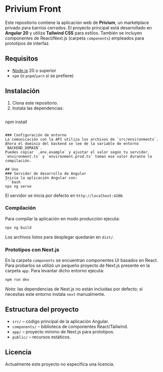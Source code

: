 # Privium Front

Este repositorio contiene la aplicación web de **Privium**, un marketplace privado para barrios cerrados. El proyecto principal está desarrollado en **Angular 20** y utiliza **Tailwind CSS** para estilos. También se incluyen componentes de React/Next.js (carpeta `components`) empleados para prototipos de interfaz.

## Requisitos
- [Node.js](https://nodejs.org/) 20 o superior
- `npm` (o `pnpm`/`yarn` si se prefiere)

## Instalación
1. Clona este repositorio.
2. Instala las dependencias:
   ```bash
 npm install
  ```

### Configuración de entorno
La comunicación con la API utiliza los archivos de `src/environments`.
Ahora el dominio del backend se lee de la variable de entorno `BACKEND_DOMAIN`.
Puedes copiar `.env.example` y ajustar el valor según tu servidor.
`environment.ts` y `environment.prod.ts` toman ese valor durante la compilación.

## Uso
### Servidor de desarrollo de Angular
Inicia la aplicación Angular con:
```bash
npx ng serve
```
El servidor se inicia por defecto en `http://localhost:4200`.

### Compilación
Para compilar la aplicación en modo producción ejecuta:
```bash
npx ng build
```
Los archivos listos para desplegar quedarán en `dist/`.

### Prototipos con Next.js
En la carpeta `components` se encuentran componentes UI basados en React. Para probarlos se utilizó un pequeño proyecto de Next.js presente en la carpeta `app`. Para levantar dicho entorno ejecuta:
```bash
npm run dev
```
*Nota:* las dependencias de Next.js no están incluidas por defecto; si necesitas este entorno instala `next` manualmente.

## Estructura del proyecto
- `src/` – código principal de la aplicación Angular.
- `components/` – biblioteca de componentes React/Tailwind.
- `app/` – proyecto mínimo de Next.js para prototipos.
- `public/` – recursos estáticos.

## Licencia
Actualmente este proyecto no especifica una licencia.
